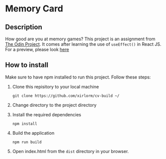 # Memory Card

## Description

How good are you at memory games? This project is an assignment from
[The Odin Project](https://www.theodinproject.com/lessons/node-path-react-new-memory-card).
It comes after learning the use of `useEffect()` in React JS. For a preview,
please look [here](https://memory-card-olive.vercel.app/)

## How to install

Make sure to have npm installed to run this project. Follow these steps:

1. Clone this repisitory to your local machine

    ```shell
    git clone https://github.com/xirlorm/cv-build ~/
    ```
3. Change directory to the project directory

2. Install the required dependencies
    
    ```shell
    npm install
    ```

3. Build the application

    ```shell
    npm run build
    ```
4. Open index.html from the `dist` directory in your browser.

